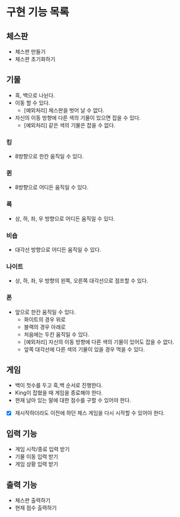 # 구현 기능 목록

## 체스판

- 체스판 만들기
- 체스판 초기화하기

## 기물

- 흑, 백으로 나뉜다.
- 이동 할 수 있다.
    - [예외처리] 체스판을 벗어 날 수 없다.
- 자신의 이동 방향에 다른 색의 기물이 있으면 잡을 수 있다.
    - [예외처리] 같은 색의 기물은 잡을 수 없다.

### 킹

- 8방향으로 한칸 움직일 수 있다.

### 퀸

- 8방향으로 어디든 움직일 수 있다.

### 룩

- 상, 하, 좌, 우 방향으로 어디든 움직일 수 있다.

### 비숍

- 대각선 방향으로 어디든 움직일 수 있다.

### 나이트

- 상, 하, 좌, 우 방향의 왼쪽, 오른쪽 대각선으로 점프할 수 있다.

### 폰

- 앞으로 한칸 움직일 수 있다.
    - 화이트의 경우 위로
    - 블랙의 경우 아래로
    - 처음에는 두칸 움직일 수 있다.
    - [예외처리] 자신의 이동 방향에 다른 색의 기물이 있어도 잡을 수 없다.
    - 앞쪽 대각선에 다른 색의 기물이 있을 경우 먹을 수 있다.

## 게임

- 백이 첫수를 두고 흑,백 순서로 진행한다.
- King이 잡혔을 때 게임을 종료해야 한다.
- 현재 남아 있는 말에 대한 점수를 구할 수 있어야 한다.
- [x] 재시작하더라도 이전에 하던 체스 게임을 다시 시작할 수 있어야 한다.

## 입력 기능

- 게임 시작/종료 입력 받기
- 기물 이동 입력 받기
- 게임 상황 입력 받기

## 출력 기능

- 체스판 출력하기
- 현재 점수 출력하기
